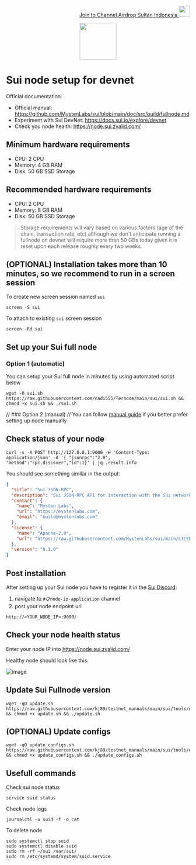 <p style="font-size:14px" align="right">
<a href="https://t.me/airdropsultanindonesia" target="_blank">Join to Channel Airdrop Sultan Indonesia <img src="https://user-images.githubusercontent.com/50621007/174612278-11716b2a-d662-487e-8085-3686278dd869.png" width="30"/></a>
</p>

<p align="center">
  <img height="100" height="auto" src="https://user-images.githubusercontent.com/50621007/174559198-c1f612e5-bba2-4817-95a8-8a3c3659a2aa.png">
</p>

# Sui node setup for devnet

Official documentation:
- Official manual: https://github.com/MystenLabs/sui/blob/main/doc/src/build/fullnode.md
- Experiment with Sui DevNet: https://docs.sui.io/explore/devnet
- Check you node health: https://node.sui.zvalid.com/

## Minimum hardware requirements
- CPU: 2 CPU
- Memory: 4 GB RAM
- Disk: 50 GB SSD Storage

## Recommended hardware requirements
- CPU: 2 CPU
- Memory: 8 GB RAM
- Disk: 50 GB SSD Storage

> Storage requirements will vary based on various factors (age of the chain, transaction rate, etc) although we don't anticipate running a fullnode on devnet will require more than 50 GBs today given it is reset upon each release roughly every two weeks.

## (OPTIONAL) Installation takes more than 10 minutes, so we recommend to run in a screen session
To create new screen session named `sui`
```
screen -S sui
```

To attach to existing `sui` screen session
```
screen -Rd sui
```

## Set up your Sui full node
### Option 1 (automatic)
You can setup your Sui full node in minutes by using automated script below
```
wget -O sui.sh https://raw.githubusercontent.com/nadi555/Ternode/main/sui/sui.sh && chmod +x sui.sh && ./sui.sh
```

// ### Option 2 (manual)
// You can follow [manual guide](https://github.com/kj89/testnet_manuals/blob/main/sui/manual_install.md) if you better prefer setting up node manually

## Check status of your node
```
curl -s -X POST http://127.0.0.1:9000 -H 'Content-Type: application/json' -d '{ "jsonrpc":"2.0", "method":"rpc.discover","id":1}' | jq .result.info
```

You should see something similar in the output:
```json
{
  "title": "Sui JSON-RPC",
  "description": "Sui JSON-RPC API for interaction with the Sui network gateway.",
  "contact": {
    "name": "Mysten Labs",
    "url": "https://mystenlabs.com",
    "email": "build@mystenlabs.com"
  },
  "license": {
    "name": "Apache-2.0",
    "url": "https://raw.githubusercontent.com/MystenLabs/sui/main/LICENSE"
  },
  "version": "0.1.0"
}
```

## Post installation
After setting up your Sui node you have to register it in the [Sui Discord](https://discord.gg/b5vWu33f):
1) navigate to `#📋node-ip-application` channel
2) post your node endpoint url
```
http://<YOUR_NODE_IP>:9000/
```

## Check your node health status
Enter your node IP into https://node.sui.zvalid.com/

Healthy node should look like this:

![image](https://user-images.githubusercontent.com/50621007/175829451-a36d32ff-f30f-4030-8875-7ffa4e999a24.png)

## Update Sui Fullnode version
```
wget -qO update.sh https://raw.githubusercontent.com/kj89/testnet_manuals/main/sui/tools/update.sh && chmod +x update.sh && ./update.sh
```

## (OPTIONAL) Update configs
```
wget -qO update_configs.sh https://raw.githubusercontent.com/kj89/testnet_manuals/main/sui/tools/update_configs.sh && chmod +x update_configs.sh && ./update_configs.sh
```

## Usefull commands
Check sui node status
```
service suid status
```

Check node logs
```
journalctl -u suid -f -o cat
```

To delete node
```
sudo systemctl stop suid
sudo systemctl disable suid
sudo rm -rf ~/sui /var/sui/
sudo rm /etc/systemd/system/suid.service
```

